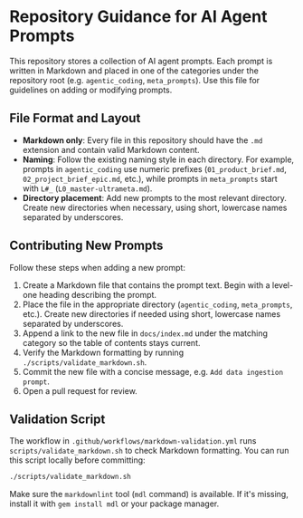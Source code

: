 # Repository Guidance for AI Agent Prompts

This repository stores a collection of AI agent prompts. Each prompt is written in Markdown and placed in one of the categories under the repository root (e.g. `agentic_coding`, `meta_prompts`). Use this file for guidelines on adding or modifying prompts.

## File Format and Layout

- **Markdown only**: Every file in this repository should have the `.md` extension and contain valid Markdown content.
- **Naming**: Follow the existing naming style in each directory. For example, prompts in `agentic_coding` use numeric prefixes (`01_product_brief.md`, `02_project_brief_epic.md`, etc.), while prompts in `meta_prompts` start with `L#_` (`L0_master-ultrameta.md`).
- **Directory placement**: Add new prompts to the most relevant directory. Create new directories when necessary, using short, lowercase names separated by underscores.

## Contributing New Prompts

Follow these steps when adding a new prompt:

1. Create a Markdown file that contains the prompt text. Begin with a level-one heading describing the prompt.
1. Place the file in the appropriate directory (`agentic_coding`, `meta_prompts`, etc.). Create new directories if needed using short, lowercase names separated by underscores.
1. Append a link to the new file in `docs/index.md` under the matching category so the table of contents stays current.
1. Verify the Markdown formatting by running `./scripts/validate_markdown.sh`.
1. Commit the new file with a concise message, e.g. `Add data ingestion prompt`.
1. Open a pull request for review.

## Validation Script

The workflow in `.github/workflows/markdown-validation.yml` runs `scripts/validate_markdown.sh` to check Markdown formatting. You can run this script locally before committing:

```bash
./scripts/validate_markdown.sh
```

Make sure the `markdownlint` tool (`mdl` command) is available. If it's missing, install it with `gem install mdl` or your package manager.
